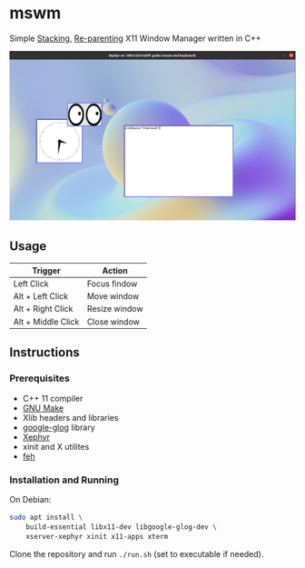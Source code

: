 # mswm

Simple [Stacking](https://en.wikipedia.org/wiki/Stacking_window_manager), [Re-parenting](https://en.wikipedia.org/wiki/Re-parenting_window_manager) X11 Window Manager written in C++

![Demo](assets/demo.png)

## Usage

| Trigger            | Action        |
| ------------------ | ------------- |
| Left Click         | Focus findow  |
| Alt + Left Click   | Move window   |
| Alt + Right Click  | Resize window |
| Alt + Middle Click | Close window  |

## Instructions

### Prerequisites

- C++ 11 compiler
- [GNU Make](https://www.gnu.org/software/make/)
- Xlib headers and libraries
- [google-glog](https://github.com/google/glog) library
- [Xephyr](https://www.freedesktop.org/wiki/Software/Xephyr/)
- xinit and X utilites
- [feh](https://feh.finalrewind.org/)

### Installation and Running

On Debian:

```bash
sudo apt install \
    build-essential libx11-dev libgoogle-glog-dev \
    xserver-xephyr xinit x11-apps xterm
```

Clone the repository and run `./run.sh` (set to executable if needed).
